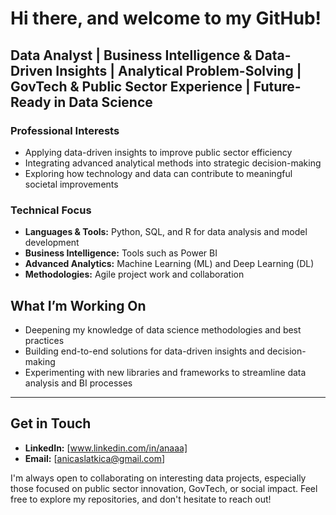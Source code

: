
# Hi there, and welcome to my GitHub!

## Data Analyst | Business Intelligence & Data-Driven Insights | Analytical Problem-Solving | GovTech & Public Sector Experience | Future-Ready in Data Science

### Professional Interests
- Applying data-driven insights to improve public sector efficiency
- Integrating advanced analytical methods into strategic decision-making
- Exploring how technology and data can contribute to meaningful societal improvements

### Technical Focus
- **Languages & Tools:** Python, SQL, and R for data analysis and model development
- **Business Intelligence:** Tools such as Power BI
- **Advanced Analytics:** Machine Learning (ML) and Deep Learning (DL)
- **Methodologies:** Agile project work and collaboration

## What I’m Working On
- Deepening my knowledge of data science methodologies and best practices
- Building end-to-end solutions for data-driven insights and decision-making
- Experimenting with new libraries and frameworks to streamline data analysis and BI processes

---
## Get in Touch
- **LinkedIn:** [www.linkedin.com/in/anaaa]
- **Email:** [anicaslatkica@gmail.com]

I'm always open to collaborating on interesting data projects, especially those focused on public sector innovation, GovTech, or social impact. Feel free to explore my repositories, and don't hesitate to reach out!
